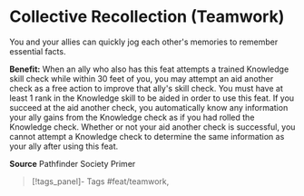 ﻿---
cssclass: [feats]

---
# Collective Recollection (Teamwork)

You and your allies can quickly jog each other's memories to remember essential facts.

**Benefit:** When an ally who also has this feat attempts a trained Knowledge skill check while within 30 feet of you, you may attempt an aid another check as a free action to improve that ally's skill check. You must have at least 1 rank in the Knowledge skill to be aided in order to use this feat. If you succeed at the aid another check, you automatically know any information your ally gains from the Knowledge check as if you had rolled the Knowledge check. Whether or not your aid another check is successful, you cannot attempt a Knowledge check to determine the same information as your ally after using this feat.

**Source** Pathfinder Society Primer
>[!tags_panel]- Tags
> #feat/teamwork, 